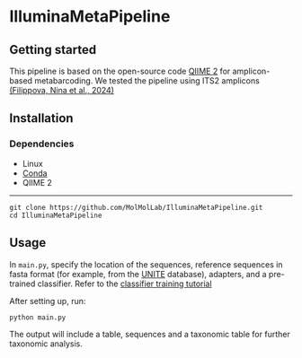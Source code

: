 # IlluminaMetaPipeline

## Getting started

This pipeline is based on the open-source code [QIIME 2](https://qiime2.org/) for amplicon-based metabarcoding. We tested the pipeline using ITS2 amplicons [(Filippova, Nina et al., 2024)](https://bdj.pensoft.net/article/119851/)

## Installation
### Dependencies
- Linux
- [Conda](https://docs.conda.io/projects/conda/en/latest/user-guide/install/index.html)
- QIIME 2
------------
  
```
git clone https://github.com/MolMolLab/IlluminaMetaPipeline.git
cd IlluminaMetaPipeline
```

## Usage

In `main.py`, specify the location of the sequences, reference sequences in fasta format (for example, from the [UNITE](https://unite.ut.ee/repository.php) database), adapters, and a pre-trained classifier. Refer to the [classifier training tutorial](https://docs.qiime2.org/2024.10/tutorials/feature-classifier/)

After setting up, run:

```
python main.py
```

The output will include a table, sequences and a taxonomic table for further taxonomic analysis.

